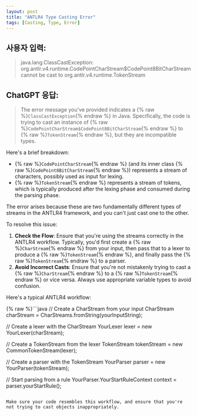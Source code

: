 ```yaml
---
layout: post
title: "ANTLR4 Type Casting Error"
tags: [Casting, Type, Error]
---
```


## 사용자 입력:
> java.lang.ClassCastException: org.antlr.v4.runtime.CodePointCharStream$CodePoint8BitCharStream cannot be cast to org.antlr.v4.runtime.TokenStream

## ChatGPT 응답:
> The error message you've provided indicates a {% raw %}`ClassCastException`{% endraw %} in Java. Specifically, the code is trying to cast an instance of {% raw %}`CodePointCharStream$CodePoint8BitCharStream`{% endraw %} to {% raw %}`TokenStream`{% endraw %}, but they are incompatible types.

Here's a brief breakdown:

- {% raw %}`CodePointCharStream`{% endraw %} (and its inner class {% raw %}`CodePoint8BitCharStream`{% endraw %}) represents a stream of characters, possibly used as input for lexing.
- {% raw %}`TokenStream`{% endraw %} represents a stream of tokens, which is typically produced after the lexing phase and consumed during the parsing phase.

The error arises because these are two fundamentally different types of streams in the ANTLR4 framework, and you can't just cast one to the other.

To resolve this issue:

1. **Check the Flow**: Ensure that you're using the streams correctly in the ANTLR4 workflow. Typically, you'd first create a {% raw %}`CharStream`{% endraw %} from your input, then pass that to a lexer to produce a {% raw %}`TokenStream`{% endraw %}, and finally pass the {% raw %}`TokenStream`{% endraw %} to a parser.
2. **Avoid Incorrect Casts**: Ensure that you're not mistakenly trying to cast a {% raw %}`CharStream`{% endraw %} to a {% raw %}`TokenStream`{% endraw %} or vice versa. Always use appropriate variable types to avoid confusion.

Here's a typical ANTLR4 workflow:

{% raw %}```java
// Create a CharStream from your input
CharStream charStream = CharStreams.fromString(yourInputString);

// Create a lexer with the CharStream
YourLexer lexer = new YourLexer(charStream);

// Create a TokenStream from the lexer
TokenStream tokenStream = new CommonTokenStream(lexer);

// Create a parser with the TokenStream
YourParser parser = new YourParser(tokenStream);

// Start parsing from a rule
YourParser.YourStartRuleContext context = parser.yourStartRule();
```{% endraw %}

Make sure your code resembles this workflow, and ensure that you're not trying to cast objects inappropriately.

